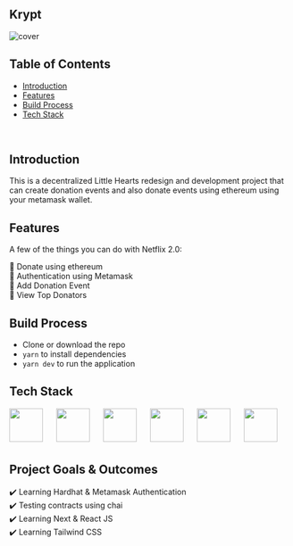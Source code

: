 ## Krypt

![cover](cover.png)

## Table of Contents

- [Introduction](#introduction)
- [Features](#features)
- [Build Process](#build-process)
- [Tech Stack](#tech-stack)

<br/>

## Introduction

This is a decentralized Little Hearts redesign and development project that can create donation events and also donate events using ethereum using your metamask wallet.

## Features

A few of the things you can do with Netflix 2.0:

🚀 Donate using ethereum <br/>
🚀 Authentication using Metamask <br/>
🚀 Add Donation Event <br/>
🚀 View Top Donators

## Build Process

- Clone or download the repo
- `yarn` to install dependencies
- `yarn dev` to run the application


## Tech Stack

<p float="left">
    <img src="https://cdn.sanity.io/images/1z5g6za5/production/c51f7cd856302f625d5622d91847e184435c00ba-300x300.png?w=2000&fit=max&auto=format" width="60"  style="padding-right:20px"/>
    <img src="https://cdn.sanity.io/images/1z5g6za5/production/ea0d729f383fe9f113c7d2da95af5a39eecfa226-64x64.png?w=2000&fit=max&auto=format" width="60"  style="padding-right:20px"/>
    <img src="https://cdn.sanity.io/images/1z5g6za5/production/3d81470f4f08d66f353c5e3dd8d68b94c0768c92-300x208.png?w=2000&fit=max&auto=format" width="60"  style="padding-right:20px;margin-bottom:8px"/>
    <img src="https://cdn.sanity.io/images/1z5g6za5/production/6204e7e0124748128a93b0b5a44e314a18fa1e97-200x200.png?w=2000&fit=max&auto=format" width="60"  style="padding-right:20px"/>
    <img src="https://cdn.sanity.io/images/1z5g6za5/production/6ff172279dca61fa23766917e06ec39352179313-64x64.png?w=2000&fit=max&auto=format" width="60"  style="padding-right:20px"/>
    <img src="https://cdn.sanity.io/images/1z5g6za5/production/97986d3dd7e897b83e06a41aaf9ee7a8de146685-768x768.png?w=2000&fit=max&auto=format" width="60"  style="padding-right:20px"/>
</p>

## Project Goals & Outcomes

✔️ Learning Hardhat & Metamask Authentication <br/>
✔️ Testing contracts using chai <br/>
✔️ Learning Next & React JS <br/>
✔️ Learning Tailwind CSS